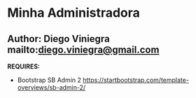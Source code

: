 Minha Administradora
=====================

Author: Diego Viniegra mailto:diego.viniegra@gmail.com 
--------------------------

**REQUIRES:**
- Bootstrap SB Admin 2 https://startbootstrap.com/template-overviews/sb-admin-2/
